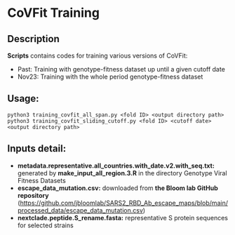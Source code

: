 # CoVFit Training
## Description
**Scripts** contains codes for training various versions of CoVFit:
- Past: Training with genotype-fitness dataset up until a given cutoff date
- Nov23: Training with the whole period genotype-fitness dataset




## Usage:
```
python3 training_covfit_all_span.py <fold ID> <output directory path>
python3 training_covfit_sliding_cutoff.py <fold ID> <cutoff date> <output directory path>
```

## Inputs detail:
- **metadata.representative.all_countries.with_date.v2.with_seq.txt:** generated by **make_input_all_region.3.R** in the directory Genotype Viral Fitness Datasets
- **escape_data_mutation.csv:** downloaded from **the Bloom lab GitHub repository** (https://github.com/jbloomlab/SARS2_RBD_Ab_escape_maps/blob/main/processed_data/escape_data_mutation.csv)
- **nextclade.peptide.S_rename.fasta:** representative S protein sequences for selected strains


